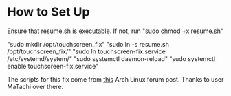 # How to Set Up

Ensure that resume.sh is executable. If not, run "sudo chmod +x resume.sh"

"sudo mkdir /opt/touchscreen_fix"
"sudo ln -s resume.sh /opt/touchscreen_fix/"
"sudo ln touchscreen-fix.service /etc/systemd/system/"
"sudo systemctl daemon-reload"
"sudo systemctl enable touchscreen-fix.service"

The scripts for this fix come from [this](https://bbs.archlinux.org/viewtopic.php?id=190751) Arch Linux forum post. Thanks to user MaTachi over there.
